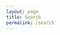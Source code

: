 ```yaml
---
layout: page
title: Search
permalink: /search
---
```


<div id="search"></div>

<link rel="stylesheet" href="https://cdn.jsdelivr.net/npm/@algolia/algoliasearch-netlify-frontend@1/dist/algoliasearchNetlify.css" />
<script type="text/javascript" src="https://cdn.jsdelivr.net/npm/@algolia/algoliasearch-netlify-frontend@1/dist/algoliasearchNetlify.js"></script>
<script type="text/javascript">
  algoliasearchNetlify({
    appId: 'S1CRTOZOXJ',
    apiKey: 'f23313c502b33acf4544fb1afcbc374c',
    siteId: '777455cf-95e4-4e36-96b8-dffb1428e7ae',
    branch: 'master',
    selector: 'div#search',
  });
</script>
